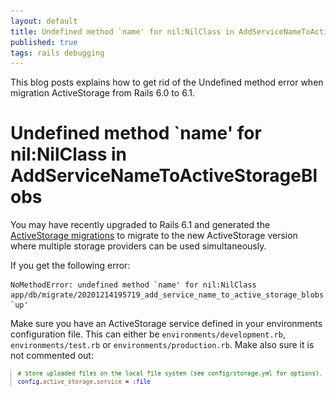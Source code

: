 ```yaml
---
layout: default
title: Undefined method `name' for nil:NilClass in AddServiceNameToActiveStorageBlobs
published: true
tags: rails debugging
---
```


This blog posts explains how to get rid of the Undefined method error when
migration ActiveStorage from Rails 6.0 to 6.1.

<!--more-->

# Undefined method `name' for nil:NilClass in AddServiceNameToActiveStorageBlobs

You may have recently upgraded to Rails 6.1 and generated the
[ActiveStorage migrations](https://github.com/rails/rails/blob/5cfd58bbfb8425ab1931c618d98b649bab059ce6/activestorage/db/update_migrate/20190112182829_add_service_name_to_active_storage_blobs.rb)
to migrate to the new ActiveStorage version where multiple storage providers
can be used simultaneously.

If you get the following error:

```
NoMethodError: undefined method `name' for nil:NilClass
app/db/migrate/20201214195719_add_service_name_to_active_storage_blobs.active_storage.rb:7:in `up'
```

Make sure you have an ActiveStorage service defined in your environments
configuration file. This can either be `environments/development.rb`,
`environments/test.rb` or `environments/production.rb`. Make also sure it is
not commented out:

![screenshot of config lines in production.rb](/assets/active-storage.png)

